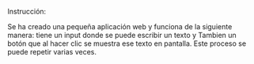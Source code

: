 Instrucción:

Se ha creado una pequeña aplicación web y funciona de la siguiente manera:
tiene un input donde se puede escribir un texto 
y Tambien un botón que al hacer clic se muestra ese texto en pantalla.
Este proceso se puede repetir varias veces.
